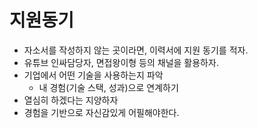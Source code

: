 # 지원동기

* 자소서를 작성하지 않는 곳이라면, 이력서에 지원 동기를 적자.
* 유튜브 인싸담당자, 면접왕이형 등의 채널을 활용하자.
* 기업에서 어떤 기술을 사용하는지 파악
  * 내 경험(기술 스택, 성과)으로 연계하기
* 열심히 하겠다는 지양하자
* 경험을 기반으로 자신감있게 어필해야한다.
